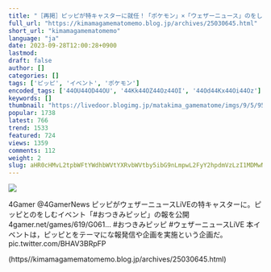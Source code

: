 ```yaml
---
title: "［再掲］ピッピが特キャスターに就任！「ポケモン」×「ウェザーニュース」のをしむイベント『おつきみピッピ』が開催。9"
full_url: "https://kimamagamematomemo.blog.jp/archives/25030645.html"
short_url: "kimamagamematomemo"
language: "ja"
date: 2023-09-28T12:00:28+0900
lastmod: 
draft: false
author: []
categories: []
tags: ['ピッピ', 'イベント', 'ポケモン']
encoded_tags: ['44OU44OD44OU', '44Kk44OZ44Oz44OI', '44Od44Kx44Oi44Oz']
keywords: []
thumbnail: "https://livedoor.blogimg.jp/matakima_gamematome/imgs/9/5/95cd067f.png"
popular: 1738
latest: 766
trend: 1533
featured: 724
views: 1359
comments: 112
weight: 2
slug: aHR0cHMvL2tpbWFtYWdhbWVtYXRvbWVtby5ibG9nLmpwL2FyY2hpdmVzLzI1MDMwNjQ1Lmh0bWw=
---
```


![](https://livedoor.blogimg.jp/matakima_gamematome/imgs/9/5/95cd067f.png)

 4Gamer @4GamerNews ピッピがウェザーニュースLiVEの特キャスターに。ピッピとのをしむイベント「#おつきみピッピ」の報を公開 4gamer.net/games/619/G061… #おつきみピッピ #ウェザーニュースLiVE 本イベントは，ピッピとをテーマにな報発信や企画を実施という企画だ。 pic.twitter.com/BHAV3BRpFP 

(https//kimamagamematomemo.blog.jp/archives/25030645.html)
